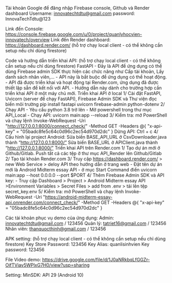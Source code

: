 Tài khoản Google để đăng nhập Firebase console, Github và Render dashboard
	Username: innovatechtdtu@gmail.com
	password: InnovaTechTdtu@123
	
Link đến Console: https://console.firebase.google.com/u/0/project/quanlyhocvien-innovatech/overview
Link đến Render dashboard: https://dashboard.render.com/  (hỗ trợ chạy local client - có thể không cần setup nếu chỉ dùng firestore)


Code và hướng dẫn triển khai API: (hỗ trợ chạy local client - có thể không cần setup nếu chỉ dùng firestore)
     FastAPI
	- Đây là API để ứng dụng có thể dùng Firebase admin SDK thực hiện các chức năng như Cấp tài khoản, Lấy danh sách nhân viên,...
	- API này là bắt buộc để ứng dụng có thể hoạt động.
	- API đã được triển khai và hoạt động tại Render.com, ứng dụng đã được thiết lập sẵn để kết nối với API.
        - Hướng dẫn này dành cho trường hợp cần triển khai API ở một máy chủ mới.
     Triển khai API ở local
	1/ Cài đặt FastAPI, Uvicorn (server để chạy FastAPI), Firebase Admin SDK và Thư viện đọc biến môi trường
		pip install fastapi uvicorn firebase-admin python-dotenv
	2/ Chạy API
		- Yêu cầu python 3.8 trở lên
		- Mở powershell trong thư mục API_Local
		- Chạy API: 
			uvicorn main:app --reload
 	3/ Kiểm tra: mở PowerShell và chạy lệnh
		Invoke-WebRequest -Uri "http://127.0.0.1:8000/connect_check/" -Method GET -Headers @{ "x-api-key" = "05badc8fe5c64c0d96c2ec54d970d2dc" }
		Dừng API: Ctrl + c
	4/ Cấu hình lại project Android:
		Sửa biến BASE_API_URL ở CsvDownloader.java thành “http://127.0.0.1:8000/”
		Sửa biến BASE_URL ở APIClient.java thành “http://127.0.0.1:8000/”
     Triển khai API trên Render.com
	1/ Tạo dự án mới ở Github/Gitlab. Push tất cả các tệp ở thư mục API_Render lên Github/Gitlab
	2/ Tạo tài khoản Render.com
	3/ Truy cập https://dashboard.render.com/ > new Web Service > deloy API theo hướng dẫn ở trang web 
		- Đặt tên dự án mới là Android Midterm essay API
		- ở mục Start Command điền uvicorn main:app --host 0.0.0.0 --port $PORT
	4/ Thêm Firebase Admin SDK và API key: 
		- Truy cập Dashboard > Project > Android Midterm essay API  >Environment Variables  > Secret Files > add from .env > tải lên tệp secret_key.env
	5/ Kiểm tra: mở PowerShell và chạy lệnh
		Invoke-WebRequest -Uri "https://android-midterm-essay-api.onrender.com/connect_check/" -Method GET -Headers @{ "x-api-key" = "05badc8fe5c64c0d96c2ec54d970d2dc" }

Các tài khoản phục vụ demo của ứng dụng:
	Admin: innovatechtdtu@gmail.com / 123456
	Quản lý: tatriet16@gmail.com / 123456
	Nhân viên: thanquocthinh@gmail.com / 123456
	
APK setting:  (hỗ trợ chạy local client - có thể không cần setup nếu chỉ dùng firestore)
	Key Store Password: 123456
	Key Alias: quanlisinhvien
	Key password: 123456
	
File Video demo:
	https://drive.google.com/file/d/1J0aNRkbqLfGGZr-OifTViav5WPlxG7H0/view?usp=sharing

Setting:
	MinSDK: API 29 (Android 10)

